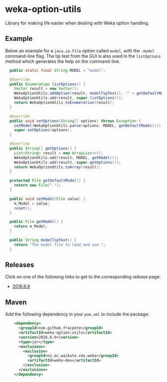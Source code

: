 weka-option-utils
=================

Library for making life easier when dealing with Weka option handling.

Example
-------

Below an example for a `java.io.File` option called `model`, with the `-model`
command-line flag. The tip text from the GUI is also used in the `listOptions`
method which generates the help on the command-line.

```java
  public static final String MODEL = "model";

  @Override
  public Enumeration listOptions() {
    Vector result = new Vector();
    WekaOptionUtils.addOption(result, modelTipText(), "" + getDefaultModel(), MODEL);
    WekaOptionUtils.add(result, super.listOptions());
    return WekaOptionUtils.toEnumeration(result);
  }

  @Override
  public void setOptions(String[] options) throws Exception {
    setModel(WekaOptionUtils.parse(options, MODEL, getDefaultModel()));
    super.setOptions(options);
  }

  @Override
  public String[] getOptions() {
    List<String> result = new ArrayList<>();
    WekaOptionUtils.add(result, MODEL, getModel());
    WekaOptionUtils.add(result, super.getOptions());
    return WekaOptionUtils.toArray(result);
  }

  protected File getDefaultModel() {
    return new File(".");
  }

  public void setModel(File value) {
    m_Model = value;
    reset();
  }

  public File getModel() {
    return m_Model;
  }

  public String modelTipText() {
    return "The model file to load and use.";
  }
```


Releases
--------

Click on one of the following links to get to the corresponding release page:

* [2016.6.9](https://github.com/fracpete/weka-option-utils/releases/download/v2016.6.9)


Maven
-----

Add the following dependency in your `pom.xml` to include the package:

```xml
    <dependency>
      <groupId>com.github.fracpete</groupId>
      <artifactId>weka-option-utils</artifactId>
      <version>2016.6.9</version>
      <type>jar</type>
      <exclusions>
        <exclusion>
          <groupId>nz.ac.waikato.cms.weka</groupId>
          <artifactId>weka-dev</artifactId>
        </exclusion>
      </exclusions>
    </dependency>
```

